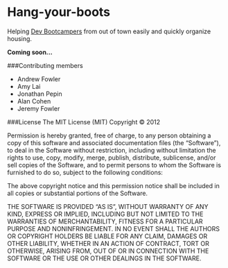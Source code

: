 Hang-your-boots
======

Helping [Dev Bootcampers](http://www.devbootcamp.com) from out of town easily and quickly organize housing.

**Coming soon...**

###Contributing members

- Andrew Fowler
- Amy Lai
- Jonathan Pepin
- Alan Cohen
- Jeremy Fowler

###License
The MIT License (MIT)
Copyright © 2012

Permission is hereby granted, free of charge, to any person obtaining a copy of this software and associated documentation files (the “Software”), to deal in the Software without restriction, including without limitation the rights to use, copy, modify, merge, publish, distribute, sublicense, and/or sell copies of the Software, and to permit persons to whom the Software is furnished to do so, subject to the following conditions:

The above copyright notice and this permission notice shall be included in all copies or substantial portions of the Software.

THE SOFTWARE IS PROVIDED “AS IS”, WITHOUT WARRANTY OF ANY KIND, EXPRESS OR IMPLIED, INCLUDING BUT NOT LIMITED TO THE WARRANTIES OF MERCHANTABILITY, FITNESS FOR A PARTICULAR PURPOSE AND NONINFRINGEMENT. IN NO EVENT SHALL THE AUTHORS OR COPYRIGHT HOLDERS BE LIABLE FOR ANY CLAIM, DAMAGES OR OTHER LIABILITY, WHETHER IN AN ACTION OF CONTRACT, TORT OR OTHERWISE, ARISING FROM, OUT OF OR IN CONNECTION WITH THE SOFTWARE OR THE USE OR OTHER DEALINGS IN THE SOFTWARE.
